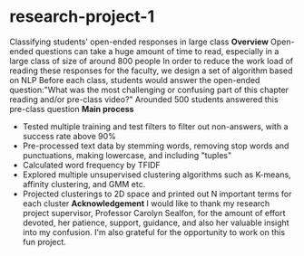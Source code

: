 # research-project-1
Classifying students' open-ended responses in large class
**Overview**
Open-ended questions can take a huge amount of time to read, especially in a large class of size of around 800 people
In order to reduce the work load of reading these responses for the faculty, we design a set of algorithm based on NLP
Before each class, students would answer the open-ended question:"What was the most challenging or confusing part of this chapter reading and/or pre-class video?"
Arounded 500 students answered this pre-class question
**Main process**
* Tested multiple training and test filters to filter out non-answers, with a success rate above 90%
* Pre-processed text data by stemming words, removing stop words and punctuations, making lowercase, and including "tuples"
* Calculated word frequency by TFIDF
* Explored multiple unsupervised clustering algorithms such as K-means, affinity clustering, and GMM etc.
* Projected clusterings to 2D space and printed out N important terms for each cluster
**Acknowledgement**
I would like to thank my research project supervisor, Professor Carolyn Sealfon, for the amount of effort devoted, her patience, support, guidance, and also her valuable insight into my confusion. I'm also grateful for the opportunity to work on this fun project.
